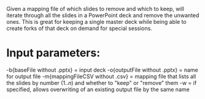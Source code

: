 Given a mapping file of which slides to remove and which to keep, will iterate through all the slides in a PowerPoint deck and remove the unwanted ones. This is great for keeping a single master deck while being able to create forks of that deck on demand for special sessions.

# Input parameters:
-b{baseFile without .pptx} = input deck
-o{outputFile without .pptx} = name for output file
-m{mappingFileCSV without .csv} = mapping file that lists all the slides by number (1.._n_) and whether to "keep" or "remove" them
-w = if specified, allows overwriting of an existing output file by the same name
